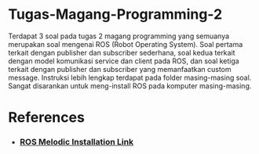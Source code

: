 # Tugas-Magang-Programming-2

Terdapat 3 soal pada tugas 2 magang programming yang semuanya merupakan soal mengenai ROS (Robot Operating System). Soal pertama terkait dengan publisher dan subscriber sederhana, soal kedua terkait dengan model komunikasi service dan client pada ROS, dan soal ketiga terkait dengan publisher dan subscriber yang memanfaatkan custom message. Instruksi lebih lengkap terdapat pada folder masing-masing soal. Sangat disarankan untuk meng-install ROS pada komputer masing-masing.

# References
- ### [ROS Melodic Installation Link](http://wiki.ros.org/melodic/Installation)